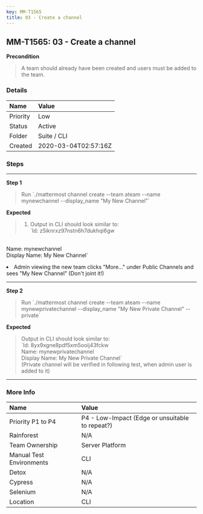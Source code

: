 ```yaml
---
key: MM-T1565
title: 03 - Create a channel
---
```


## MM-T1565: 03 - Create a channel

**Precondition**

> <article>A team should already have been created and users must be added to the team.</article>

### Details

| Name     | Value                |
| :------- | :------------------- |
| Priority | Low                  |
| Status   | Active               |
| Folder   | Suite / CLI          |
| Created  | 2020-03-04T02:57:16Z |

### Steps

<hr/>

**Step 1**

> <article>Run `./mattermost channel create --team ateam --name mynewchannel --display_name "My New Channel"`</article>

**Expected**

> <article><ol><li>Output in CLI should look similar to:<br>`Id: z5iknrxz97nstn6h7dukhqi6gw

<br>Name: mynewchannel
<br>Display Name: My New Channel`</li><li>Admin viewing the new team clicks "More..." under Public Channels and sees "My New Channel" (Don't joint it!)</li></ol></article>

<hr/>

**Step 2**

> <article>Run `./mattermost channel create --team ateam --name mynewprivatechannel --display_name "My New Private Channel" --private`</article>

**Expected**

> <article>Output in CLI should look similar to: <br>`Id: 8yx9xgne8pdf5xm5ooij43fckw <br>Name: mynewprivatechannel <br>Display Name: My New Private Channel`<br>(Private channel will be verified in following test, when admin user is added to it)</article>

<hr/>

### More Info

| Name                     | Value                                           |
| :----------------------- | :---------------------------------------------- |
| Priority P1 to P4        | P4 - Low-Impact (Edge or unsuitable to repeat?) |
| Rainforest               | N/A                                             |
| Team Ownership           | Server Platform                                 |
| Manual Test Environments | CLI                                             |
| Detox                    | N/A                                             |
| Cypress                  | N/A                                             |
| Selenium                 | N/A                                             |
| Location                 | CLI                                             |
